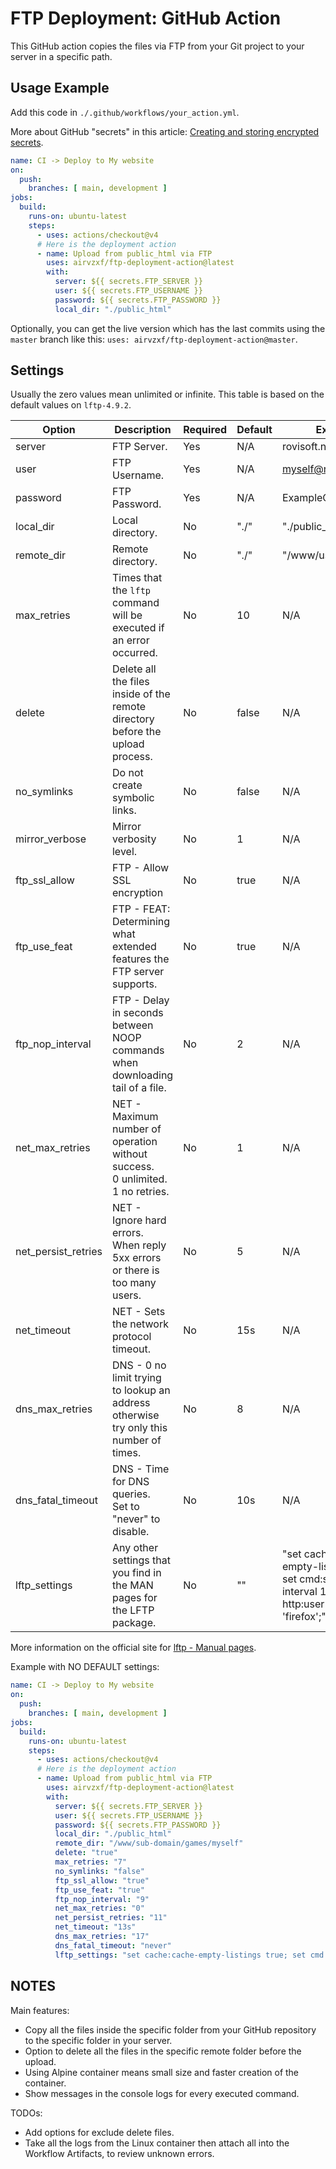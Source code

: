 # FTP Deployment: GitHub Action

This GitHub action copies the files via FTP from your Git project to your server in a specific path.

## Usage Example

Add this code in `./.github/workflows/your_action.yml`.

More about GitHub "secrets" in this article:
[Creating and storing encrypted secrets][1].

```yaml
name: CI -> Deploy to My website
on:
  push:
    branches: [ main, development ]
jobs:
  build:
    runs-on: ubuntu-latest
    steps:
      - uses: actions/checkout@v4
      # Here is the deployment action
      - name: Upload from public_html via FTP
        uses: airvzxf/ftp-deployment-action@latest
        with:
          server: ${{ secrets.FTP_SERVER }}
          user: ${{ secrets.FTP_USERNAME }}
          password: ${{ secrets.FTP_PASSWORD }}
          local_dir: "./public_html"
```

Optionally, you can get the live version which has the last commits using the `master` branch like this:
`uses: airvzxf/ftp-deployment-action@master`.

## Settings

Usually the zero values mean unlimited or infinite. This table is based on the default values on `lftp-4.9.2`.

| Option              | Description                                                                           | Required | Default | Example                                                                                           |
|---------------------|---------------------------------------------------------------------------------------|----------|---------|---------------------------------------------------------------------------------------------------|
| server              | FTP Server.                                                                           | Yes      | N/A     | rovisoft.net                                                                                      |
| user                | FTP Username.                                                                         | Yes      | N/A     | myself@rovisoft.net                                                                               |
| password            | FTP Password.                                                                         | Yes      | N/A     | ExampleOnlyAlphabets                                                                              |
| local_dir           | Local directory.                                                                      | No       | "./"    | "./public_html"                                                                                   |
| remote_dir          | Remote directory.                                                                     | No       | "./"    | "/www/user/home"                                                                                  |
| max_retries         | Times that the `lftp` command will be executed if an error occurred.                  | No       | 10      | N/A                                                                                               |
| delete              | Delete all the files inside of the remote directory before the upload process.        | No       | false   | N/A                                                                                               |
| no_symlinks         | Do not create symbolic links.                                                         | No       | false   | N/A                                                                                               |
| mirror_verbose      | Mirror verbosity level.                                                               | No       | 1       | N/A                                                                                               |
| ftp_ssl_allow       | FTP - Allow SSL encryption                                                            | No       | true    | N/A                                                                                               |
| ftp_use_feat        | FTP - FEAT: Determining what extended features the FTP server supports.               | No       | true    | N/A                                                                                               |
| ftp_nop_interval    | FTP - Delay in seconds between NOOP commands when downloading tail of a file.         | No       | 2       | N/A                                                                                               |
| net_max_retries     | NET - Maximum number of operation without success.<br> 0 unlimited.<br> 1 no retries. | No       | 1       | N/A                                                                                               |
| net_persist_retries | NET - Ignore hard errors.<br> When reply 5xx errors or there is too many users.       | No       | 5       | N/A                                                                                               |
| net_timeout         | NET - Sets the network protocol timeout.                                              | No       | 15s     | N/A                                                                                               |
| dns_max_retries     | DNS - 0 no limit trying to lookup an address otherwise try only this number of times. | No       | 8       | N/A                                                                                               |
| dns_fatal_timeout   | DNS - Time for DNS queries.<br> Set to "never" to disable.                            | No       | 10s     | N/A                                                                                               |
| lftp_settings       | Any other settings that you find in the MAN pages for the LFTP package.               | No       | ""      | "set cache:cache-empty-listings true; set cmd:status-interval 1s; set http:user-agent 'firefox';" |

More information on the official site for [lftp - Manual pages][2].

Example with NO DEFAULT settings:

```yaml
name: CI -> Deploy to My website
on:
  push:
    branches: [ main, development ]
jobs:
  build:
    runs-on: ubuntu-latest
    steps:
      - uses: actions/checkout@v4
      # Here is the deployment action
      - name: Upload from public_html via FTP
        uses: airvzxf/ftp-deployment-action@latest
        with:
          server: ${{ secrets.FTP_SERVER }}
          user: ${{ secrets.FTP_USERNAME }}
          password: ${{ secrets.FTP_PASSWORD }}
          local_dir: "./public_html"
          remote_dir: "/www/sub-domain/games/myself"
          delete: "true"
          max_retries: "7"
          no_symlinks: "false"
          ftp_ssl_allow: "true"
          ftp_use_feat: "true"
          ftp_nop_interval: "9"
          net_max_retries: "0"
          net_persist_retries: "11"
          net_timeout: "13s"
          dns_max_retries: "17"
          dns_fatal_timeout: "never"
          lftp_settings: "set cache:cache-empty-listings true; set cmd:status-interval 1s; set http:user-agent 'firefox';"
```

## NOTES

Main features:

- Copy all the files inside the specific folder from your GitHub repository to the specific folder in your server.
- Option to delete all the files in the specific remote folder before the upload.
- Using Alpine container means small size and faster creation of the container.
- Show messages in the console logs for every executed command.

TODOs:

- Add options for exclude delete files.
- Take all the logs from the Linux container then attach all into the Workflow Artifacts, to review unknown errors.

[1]: https://docs.github.com/en/actions/configuring-and-managing-workflows/creating-and-storing-encrypted-secrets

[2]: https://lftp.yar.ru/lftp-man.html
